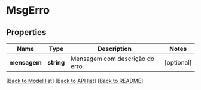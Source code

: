 # MsgErro

## Properties
Name | Type | Description | Notes
------------ | ------------- | ------------- | -------------
**mensagem** | **string** | Mensagem com descrição do erro. | [optional] 

[[Back to Model list]](../README.md#documentation-for-models) [[Back to API list]](../README.md#documentation-for-api-endpoints) [[Back to README]](../README.md)


